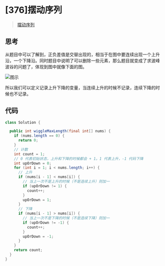 # [376]摆动序列

> [摆动序列](https://leetcode-cn.com/problems/wiggle-subsequence)

## 思考

从题目中可以了解到，正负差值是交替出现的，相当于在图中要连续出现一个上升沿，一个下降沿。同时题目中说明了可以删除一些元素，那么题目就变成了求波峰波谷的问题了，体现到图中就像下面的图。

![图示](https://cdn.jsdelivr.net/gh/syfxlin/pic/2020/12/20201212150216.png)

所以我们可以定义记录上升下降的变量，当连续上升的时候不记录，连续下降的时候也不记录。

## 代码

```java
class Solution {

  public int wiggleMaxLength(final int[] nums) {
    if (nums.length == 0) {
      return 0;
    }
    // 计数
    int count = 1;
    // 0 代表初始状态，上升和下降的时候都会 + 1。1 代表上升，-1 代码下降
    int upOrDown = 0;
    for (int i = 1; i < nums.length; i++) {
      // 上升
      if (nums[i - 1] < nums[i]) {
        // 当上一次不是上升的时候（不是连续上升）则加一
        if (upOrDown != 1) {
          count++;
        }
        upOrDown = 1;
      }
      // 下降
      if (nums[i - 1] > nums[i]) {
        // 当上一次不是下降的时候（不是连续下降）则加一
        if (upOrDown != -1) {
          count++;
        }
        upOrDown = -1;
      }
    }
    return count;
  }
}

```
